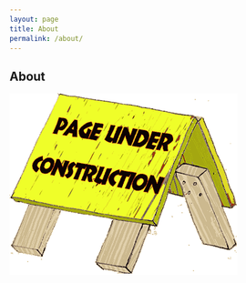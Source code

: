 ```yaml
---
layout: page
title: About
permalink: /about/
---
```

<div class="hero" style="background-image: url(../blog/images/window.jpeg);"></div>
<section class="container content">
  <div class="title">
  <h1>About</h1>
  </div>
 <img src="/images/coming_soon.gif" alt="soon to be updated">
</section>
